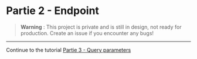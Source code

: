 # Partie 2 - Endpoint
> **Warning** : This project is private and is still in design, not ready for production. Create an issue if you encounter any bugs!

<hr/>
Continue to the tutorial <a href="https://docs.nimbasolution.com/query-params/" target="_blank">Partie 3 - Query parameters</a>